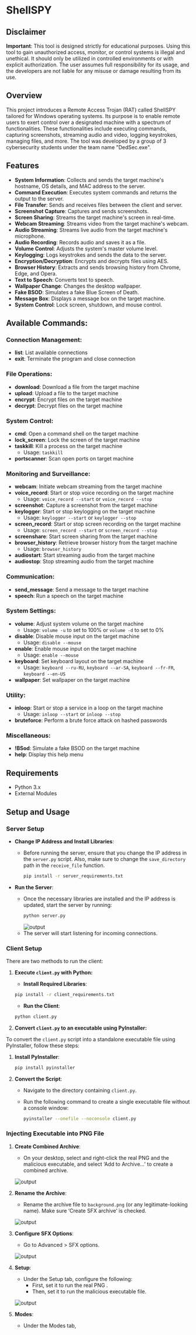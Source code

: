 # ShellSPY

## Disclaimer

**Important**: This tool is designed strictly for educational purposes. Using this tool to gain unauthorized access, monitor, or control systems is illegal and unethical. It should only be utilized in controlled environments or with explicit authorization. The user assumes full responsibility for its usage, and the developers are not liable for any misuse or damage resulting from its use.

## Overview

This project introduces a Remote Access Trojan (RAT) called ShellSPY tailored for Windows operating systems. Its purpose is to enable remote users to exert control over a designated machine with a spectrum of functionalities. These functionalities include executing commands, capturing screenshots, streaming audio and video, logging keystrokes, managing files, and more. The tool was developed by a group of 3 cybersecurity students under the team name "DedSec.exe".

## Features

- **System Information**: Collects and sends the target machine's hostname, OS details, and MAC address to the server.
- **Command Execution**: Executes system commands and returns the output to the server.
- **File Transfer**: Sends and receives files between the client and server.
- **Screenshot Capture**: Captures and sends screenshots.
- **Screen Sharing**: Streams the target machine's screen in real-time.
- **Webcam Streaming**: Streams video from the target machine's webcam.
- **Audio Streaming**: Streams live audio from the target machine's microphone.
- **Audio Recording**: Records audio and saves it as a file.
- **Volume Control**: Adjusts the system's master volume level.
- **Keylogging**: Logs keystrokes and sends the data to the server.
- **Encryption/Decryption**: Encrypts and decrypts files using AES.
- **Browser History**: Extracts and sends browsing history from Chrome, Edge, and Opera.
- **Text to Speech**: Converts text to speech.
- **Wallpaper Change**: Changes the desktop wallpaper.
- **Fake BSOD**: Simulates a fake Blue Screen of Death.
- **Message Box**: Displays a message box on the target machine.
- **System Control**: Lock screen, shutdown, and mouse control.

## Available Commands:

### Connection Management:
- **list**: List available connections
- **exit**: Terminate the program and close connection

### File Operations:
- **download**: Download a file from the target machine
- **upload**: Upload a file to the target machine
- **encrypt**: Encrypt files on the target machine
- **decrypt**: Decrypt files on the target machine

### System Control:
- **cmd**: Open a command shell on the target machine
- **lock_screen**: Lock the screen of the target machine
- **taskkill**: Kill a process on the target machine
  - Usage: `taskkill`
- **portscanner**: Scan open ports on target machine

### Monitoring and Surveillance:
- **webcam**: Initiate webcam streaming from the target machine
- **voice_record**: Start or stop voice recording on the target machine
  - Usage: `voice_record --start` or `voice_record --stop`
- **screenshot**: Capture a screenshot from the target machine
- **keylogger**: Start or stop keylogging on the target machine
  - Usage: `keylogger --start` or `keylogger --stop`
- **screen_record**: Start or stop screen recording on the target machine
  - Usage: `screen_record --start` or `screen_record --stop`
- **screenshare**: Start screen sharing from the target machine
- **browser_history**: Retrieve browser history from the target machine
  - Usage: `browser_history`
- **audiostart**: Start streaming audio from the target machine
- **audiostop**: Stop streaming audio from the target machine

### Communication:
- **send_message**: Send a message to the target machine
- **speech**: Run a speech on the target machine

### System Settings:
- **volume**: Adjust system volume on the target machine
  - Usage: `volume -u` to set to 100% or `volume -d` to set to 0%
- **disable**: Disable mouse input on the target machine
  - Usage: `disable --mouse`
- **enable**: Enable mouse input on the target machine
  - Usage: `enable --mouse`
- **keyboard**: Set keyboard layout on the target machine
  - Usage: `keyboard --ru-RU`, `keyboard --ar-SA`, `keyboard --fr-FR`, `keyboard --en-US`
- **wallpaper**: Set wallpaper on the target machine

### Utility:
- **inloop**: Start or stop a service in a loop on the target machine
  - Usage: `inloop --start` or `inloop --stop`
- **bruteforce**: Perform a brute force attack on hashed passwords

### Miscellaneous:
- **!BSod**: Simulate a fake BSOD on the target machine
- **help**: Display this help menu

## Requirements

- Python 3.x
- External Modules

## Setup and Usage

### Server Setup

- **Change IP Address and Install Libraries**:
  - Before running the server, ensure that you change the IP address in the `server.py` script. Also, make sure to change the `save_directory` path in the `receive_file` function.

    ```bash
    pip install -r server_requirements.txt
    ```

- **Run the Server**:
  - Once the necessary libraries are installed and the IP address is updated, start the server by running:
    ```bash
    python server.py
    ```
    ![output](img/start.png)
  - The server will start listening for incoming connections. 

### Client Setup
There are two methods to run the client:
1. **Execute `client.py` with Python:**
    - **Install Required Libraries**:
    ```bash
    pip install -r client_requirements.txt
    ```

    - **Run the Client**:
    ```bash
    python client.py
    ```

2. **Convert `client.py` to an executable using PyInstaller:**


To convert the `client.py` script into a standalone executable file using PyInstaller, follow these steps:

1. **Install PyInstaller**:

    ```bash
    pip install pyinstaller
    ```


2. **Convert the Script**:
    - Navigate to the directory containing `client.py`.
    - Run the following command to create a single executable file without a console window:

        ```bash
        pyinstaller --onefile --noconsole client.py
        ```


### Injecting Executable into PNG File


1. **Create Combined Archive**:
    - On your desktop, select and right-click the real PNG  and the malicious executable, and select ‘Add to Archive…’ to create a combined archive.
    
    ![output](img/archive.png)

2. **Rename the Archive**:
    - Rename the archive file to `background.png` (or any legitimate-looking name). Make sure ‘Create SFX archive’ is checked.

    ![output](img/general.png)

3. **Configure SFX Options**:
    - Go to Advanced > SFX options.
    
    ![output](img/options.png)

4. **Setup**:
    - Under the Setup tab, configure the following:
      - First, set it to run the real PNG .
      - Then, set it to run the malicious executable file.

    ![output](img/setup.png)

5. **Modes**:
    - Under the Modes tab,

